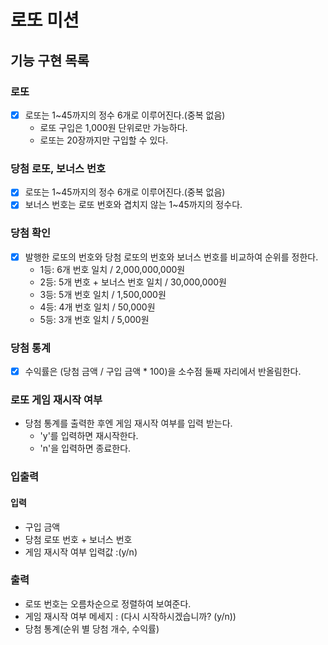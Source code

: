 # 로또 미션

## 기능 구현 목록

### 로또

- [x] 로또는 1~45까지의 정수 6개로 이루어진다.(중복 없음)
  - 로또 구입은 1,000원 단위로만 가능하다.
  - 로또는 20장까지만 구입할 수 있다.

### 당첨 로또, 보너스 번호

- [x] 로또는 1~45까지의 정수 6개로 이루어진다.(중복 없음)
- [x] 보너스 번호는 로또 번호와 겹치지 않는 1~45까지의 정수다.

### 당첨 확인

- [x] 발행한 로또의 번호와 당첨 로또의 번호와 보너스 번호를 비교하여 순위를 정한다.
  - 1등: 6개 번호 일치 / 2,000,000,000원
  - 2등: 5개 번호 + 보너스 번호 일치 / 30,000,000원
  - 3등: 5개 번호 일치 / 1,500,000원
  - 4등: 4개 번호 일치 / 50,000원
  - 5등: 3개 번호 일치 / 5,000원

### 당첨 통계

-[x] 수익률은 (당첨 금액 / 구입 금액 \* 100)을 소수점 둘째 자리에서 반올림한다.

### 로또 게임 재시작 여부

- 당첨 통계를 출력한 후엔 게임 재시작 여부를 입력 받는다.
  - 'y'를 입력하면 재시작한다.
  - 'n'을 입력하면 종료한다.

### 입출력

#### 입력

- 구입 금액
- 당첨 로또 번호 + 보너스 번호
- 게임 재시작 여부 입력값 :(y/n)

### 출력

- 로또 번호는 오름차순으로 정렬하여 보여준다.
- 게임 재시작 여부 메세지 : (다시 시작하시겠습니까? (y/n))
- 당첨 통계(순위 별 당첨 개수, 수익률)
